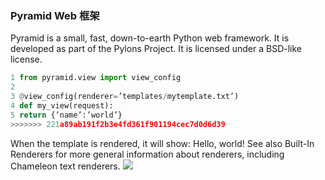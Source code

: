 ###  Pyramid Web 框架

Pyramid is a small, fast, down-to-earth Python web framework. It is developed as part of the Pylons Project. It is licensed under a BSD-like license.

```python
1 from pyramid.view import view_config
2
3 @view_config(renderer=’templates/mytemplate.txt’)
4 def my_view(request):
5 return {’name’:’world’}
>>>>>>> 221a89ab191f2b3e4fd361f901194cec7d0d6d39
```
When the template is rendered, it will show:
Hello, world!
See also Built-In Renderers for more general information about renderers, including Chameleon text
renderers.
![](https://developer.apple.com/library/prerelease/ios/documentation/Swift/Conceptual/Swift_Programming_Language/Art/stackPoppedOneString_2x.png)
